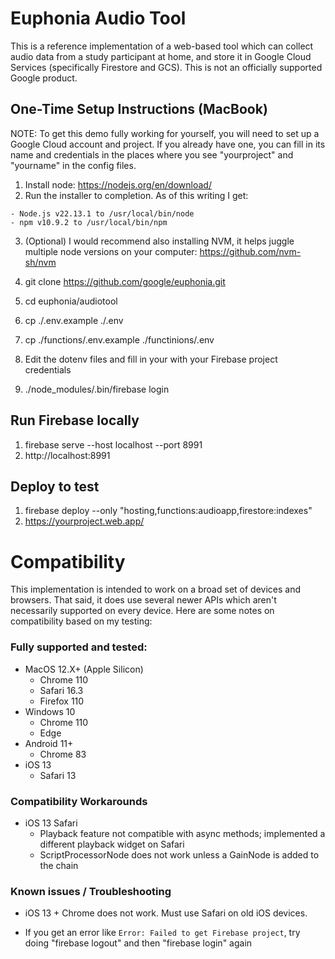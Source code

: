 # Euphonia Audio Tool

This is a reference implementation of a web-based tool which can collect audio data from a study participant at home, and store it in Google Cloud Services (specifically Firestore and GCS). This is not an officially supported Google product.

## One-Time Setup Instructions (MacBook)

NOTE: To get this demo fully working for yourself, you will need to set up a Google Cloud account and project. If you already have one, you can fill in its name and credentials in the places where you see "yourproject" and "yourname" in the config files.

1. Install node: https://nodejs.org/en/download/
2. Run the installer to completion. As of this writing I get:
```
- Node.js v22.13.1 to /usr/local/bin/node
- npm v10.9.2 to /usr/local/bin/npm
```
3. (Optional) I would recommend also installing NVM, it helps juggle multiple node versions on your computer: https://github.com/nvm-sh/nvm

4. git clone https://github.com/google/euphonia.git

5. cd euphonia/audiotool

6. cp ./.env.example ./.env 
6. cp ./functions/.env.example ./functinions/.env 

7. Edit the dotenv files and fill in your with your Firebase project credentials

8. ./node_modules/.bin/firebase login


## Run Firebase locally

1. firebase serve --host localhost --port 8991
2. http://localhost:8991


## Deploy to test

1. firebase deploy --only "hosting,functions:audioapp,firestore:indexes"
5. https://yourproject.web.app/


# Compatibility

This implementation is intended to work on a broad set of devices and browsers. That said,
it does use several newer APIs which aren't necessarily supported on every device. Here are some
notes on compatibility based on my testing:

### Fully supported and tested:

- MacOS 12.X+ (Apple Silicon)
  - Chrome 110
  - Safari 16.3
  - Firefox 110
- Windows 10
  - Chrome 110
  - Edge
- Android 11+
  - Chrome 83
- iOS 13
  - Safari 13

### Compatibility Workarounds

- iOS 13 Safari
  - Playback feature not compatible with async methods; implemented a different playback widget on Safari
  - ScriptProcessorNode does not work unless a GainNode is added to the chain

### Known issues / Troubleshooting

- iOS 13 + Chrome does not work. Must use Safari on old iOS devices.

- If you get an error like `Error: Failed to get Firebase project`,
  try doing "firebase logout" and then "firebase login" again
  
